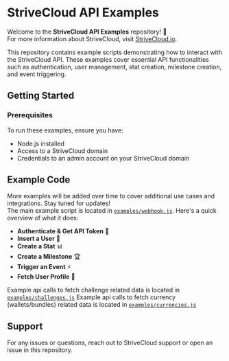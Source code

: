 # StriveCloud API Examples

Welcome to the **StriveCloud API Examples** repository! 🚀 \
For more information about StriveCloud, visit [StriveCloud.io](https://strivecloud.io).

This repository contains example scripts demonstrating how to interact with the StriveCloud API. 
These examples cover essential API functionalities such as authentication, user management, stat creation, milestone creation, and event triggering.

## Getting Started

### Prerequisites
To run these examples, ensure you have:
- Node.js installed
- Access to a StriveCloud domain
- Credentials to an admin account on your StriveCloud domain

## Example Code
More examples will be added over time to cover additional use cases and integrations. Stay tuned for updates! \
The main example script is located in [`examples/webhook.js`](./examples/webhook.js). Here's a quick overview of what it does:

- **Authenticate & Get API Token** 🔑
- **Insert a User** 👤
- **Create a Stat** 📊
- **Create a Milestone** 🏆
- **Trigger an Event** ⚡
- **Fetch User Profile** 📄

Example api calls to fetch challenge related data is located in [`examples/challenges.js`](./examples/challenges.js)
Example api calls to fetch currency (wallets/bundles) related data is located in [`examples/currencies.js`](./examples/currencies.js)

## Support
For any issues or questions, reach out to StriveCloud support or open an issue in this repository.